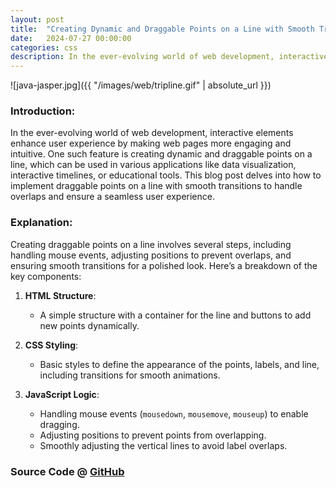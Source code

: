 ```yaml
---
layout: post
title:  "Creating Dynamic and Draggable Points on a Line with Smooth Transitions"
date:   2024-07-27 00:00:00
categories: css
description: In the ever-evolving world of web development, interactive elements enhance user experience by making web pages more engaging and intuitive. One such feature is creating dynamic and draggable points on a line, which can be used in various applications like data visualization, interactive timelines, or educational tools. This blog post delves into how to implement draggable points on a line with smooth transitions to handle overlaps and ensure a seamless user experience. 
---
```


![java-jasper.jpg]({{ "/images/web/tripline.gif" | absolute_url }})


### Introduction:
In the ever-evolving world of web development, interactive elements enhance user experience by making web pages more engaging and intuitive. One such feature is creating dynamic and draggable points on a line, which can be used in various applications like data visualization, interactive timelines, or educational tools. This blog post delves into how to implement draggable points on a line with smooth transitions to handle overlaps and ensure a seamless user experience.




### Explanation:
Creating draggable points on a line involves several steps, including handling mouse events, adjusting positions to prevent overlaps, and ensuring smooth transitions for a polished look. Here’s a breakdown of the key components:

1. **HTML Structure**:
   - A simple structure with a container for the line and buttons to add new points dynamically.

2. **CSS Styling**:
   - Basic styles to define the appearance of the points, labels, and line, including transitions for smooth animations.

3. **JavaScript Logic**:
   - Handling mouse events (`mousedown`, `mousemove`, `mouseup`) to enable dragging.
   - Adjusting positions to prevent points from overlapping.
   - Smoothly adjusting the vertical lines to avoid label overlaps.




### Source Code @ [GitHub](https://github.com/hmkcode/Web/tree/master/animation-timing-function)
